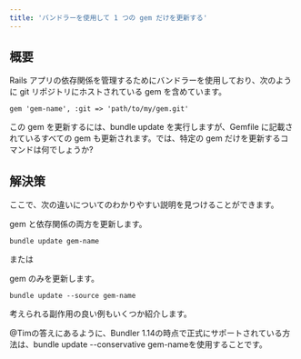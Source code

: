 ```yaml
---
title: 'バンドラーを使用して 1 つの gem だけを更新する'
---
```


## 概要
Rails アプリの依存関係を管理するためにバンドラーを使用しており、次のように git リポジトリにホストされている gem を含めています。

```
gem 'gem-name', :git => 'path/to/my/gem.git'

```
この gem を更新するには、bundle update を実行しますが、Gemfile に記載されているすべての gem も更新されます。では、特定の gem だけを更新するコマンドは何でしょうか?

## 解決策
ここで、次の違いについてのわかりやすい説明を見つけることができます。

gem と依存関係の両方を更新します。

```
bundle update gem-name 

```
または

gem のみを更新します。

```
bundle update --source gem-name

```
考えられる副作用の良い例もいくつか紹介します。

@Timの答えにあるように、Bundler 1.14の時点で正式にサポートされている方法は、bundle update --conservative gem-nameを使用することです。

